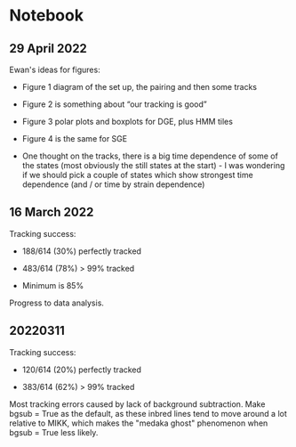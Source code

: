 # Notebook

## 29 April 2022

Ewan's ideas for figures:

* Figure 1 diagram of the set up, the pairing and then some tracks

* Figure 2 is something about “our tracking is good”

* Figure 3 polar plots and boxplots for DGE, plus HMM tiles

* Figure 4 is the same for SGE

* One thought on the tracks, there is a big time dependence of some of the states (most obviously the still states at the start) - I was wondering if we should pick a couple of states which show strongest time dependence (and / or time by strain dependence)

## 16 March 2022

Tracking success:

* 188/614 (30%) perfectly tracked

* 483/614 (78%) > 99% tracked

* Minimum is 85%

Progress to data analysis.

## 20220311

Tracking success: 

* 120/614 (20%) perfectly tracked

* 383/614 (62%) > 99% tracked

Most tracking errors caused by lack of background subtraction.
Make bgsub = True as the default, as these inbred lines tend to move around a lot relative to MIKK, which makes the "medaka ghost" phenomenon when bgsub = True less likely.

